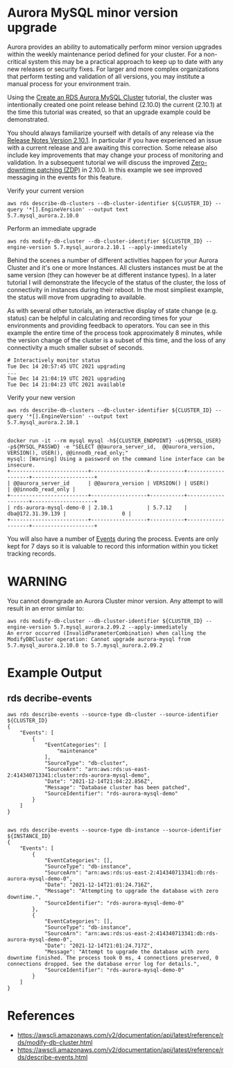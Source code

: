 # Aurora MySQL minor version upgrade

Aurora provides an ability to automatically perform minor version upgrades within the weekly maintenance period defined for your cluster.
For a non-critical system this may be a practical approach to keep up to date with any new releases or security fixes. For larger and more complex organizations that perform testing and validation of all versions, you may institute a manual process for your environment train.

Using the <a href="create-mysql-aurora-cluster.md">Create an RDS Aurora MySQL Cluster</a> tutorial, the cluster was intentionally created one point release behind (2.10.0) the current (2.10.1) at the time this tutorial was created, so that an upgrade example could be demonstrated.

You should always familiarize yourself with details of any release via the <a href="https://docs.aws.amazon.com/AmazonRDS/latest/AuroraUserGuide/AuroraMySQL.Updates.2101.html">Release Notes Version 2.10.1</a>. In particular if you have experienced an issue with a current release and are awaiting this correction. Some release also include key improvements that may change your process of monitoring and validation.  In a subsequent tutorial we will discuss the improved <a href="https://docs.aws.amazon.com/AmazonRDS/latest/AuroraUserGuide/AuroraMySQL.Replication.html#AuroraMySQL.Replication.Availability">Zero-downtime patching (ZDP)</a> in 2.10.0. In this example we see improved messaging in the events for this feature.

Verify your current version

    aws rds describe-db-clusters --db-cluster-identifier ${CLUSTER_ID} --query '*[].EngineVersion' --output text
    5.7.mysql_aurora.2.10.0

Perform an immediate upgrade

    aws rds modify-db-cluster --db-cluster-identifier ${CLUSTER_ID} --engine-version 5.7.mysql_aurora.2.10.1 --apply-immediately

Behind the scenes a number of different activities happen for your Aurora Cluster and it's one or more Instances. All clusters instances must be at the same version (they can however be at different instance types).  In a later tutorial I will demonstrate the lifecycle of the status of the cluster, the loss of connectivity in instances during their reboot.  In the most simpliest example, the status will move from upgrading to available.  

As with several other tutorials, an interactive display of state change (e.g. status) can be helpful in calculating and recording times for your environments and providing feedback to operators. You can see in this example the entire time of the process took approximately 8 minutes, while the version change of the cluster is a subset of this time, and the loss of any connectivity a much smaller subset of seconds.

    # Interactively monitor status
    Tue Dec 14 20:57:45 UTC 2021 upgrading
    ...
    Tue Dec 14 21:04:19 UTC 2021 upgrading
    Tue Dec 14 21:04:23 UTC 2021 available

Verify your new version

    aws rds describe-db-clusters --db-cluster-identifier ${CLUSTER_ID} --query '*[].EngineVersion' --output text
    5.7.mysql_aurora.2.10.1


    docker run -it --rm mysql mysql -h${CLUSTER_ENDPOINT} -u${MYSQL_USER} -p${MYSQL_PASSWD} -e "SELECT @@aurora_server_id,  @@aurora_version, VERSION(), USER(), @@innodb_read_only;"
    mysql: [Warning] Using a password on the command line interface can be insecure.
    +-------------------------+------------------+-----------+-------------------+--------------------+
    | @@aurora_server_id      | @@aurora_version | VERSION() | USER()            | @@innodb_read_only |
    +-------------------------+------------------+-----------+-------------------+--------------------+
    | rds-aurora-mysql-demo-0 | 2.10.1           | 5.7.12    | dba@172.31.39.139 |                  0 |
    +-------------------------+------------------+-----------+-------------------+--------------------+


You will also have a number of <a href="mysql-aurora-events.md">Events</a> during the process. Events are only kept for 7 days so it is valuable to record this information within you ticket tracking records.

# WARNING
You cannot downgrade an Aurora Cluster minor version. Any attempt to will result in an error similar to:

    aws rds modify-db-cluster --db-cluster-identifier ${CLUSTER_ID} --engine-version 5.7.mysql_aurora.2.09.2 --apply-immediately
    An error occurred (InvalidParameterCombination) when calling the ModifyDBCluster operation: Cannot upgrade aurora-mysql from 5.7.mysql_aurora.2.10.0 to 5.7.mysql_aurora.2.09.2


# Example Output

## rds decribe-events
    aws rds describe-events --source-type db-cluster --source-identifier ${CLUSTER_ID}
    {
        "Events": [
            {
                "EventCategories": [
                    "maintenance"
                ],
                "SourceType": "db-cluster",
                "SourceArn": "arn:aws:rds:us-east-2:414340713341:cluster:rds-aurora-mysql-demo",
                "Date": "2021-12-14T21:04:22.856Z",
                "Message": "Database cluster has been patched",
                "SourceIdentifier": "rds-aurora-mysql-demo"
            }
        ]
    }


    aws rds describe-events --source-type db-instance --source-identifier ${INSTANCE_ID}
    {
        "Events": [
            {
                "EventCategories": [],
                "SourceType": "db-instance",
                "SourceArn": "arn:aws:rds:us-east-2:414340713341:db:rds-aurora-mysql-demo-0",
                "Date": "2021-12-14T21:01:24.716Z",
                "Message": "Attempting to upgrade the database with zero downtime.",
                "SourceIdentifier": "rds-aurora-mysql-demo-0"
            },
            {
                "EventCategories": [],
                "SourceType": "db-instance",
                "SourceArn": "arn:aws:rds:us-east-2:414340713341:db:rds-aurora-mysql-demo-0",
                "Date": "2021-12-14T21:01:24.717Z",
                "Message": "Attempt to upgrade the database with zero downtime finished. The process took 0 ms, 4 connections preserved, 0 connections dropped. See the database error log for details.",
                "SourceIdentifier": "rds-aurora-mysql-demo-0"
            }
        ]
    }


# References
- https://awscli.amazonaws.com/v2/documentation/api/latest/reference/rds/modify-db-cluster.html
- https://awscli.amazonaws.com/v2/documentation/api/latest/reference/rds/describe-events.html
